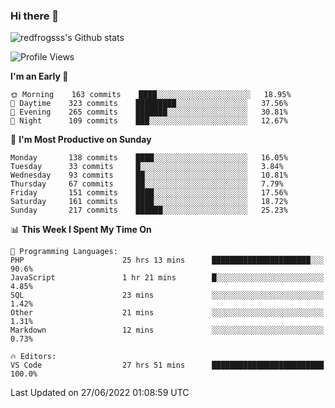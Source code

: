 ### Hi there 👋

<img src="https://github-readme-stats.vercel.app/api?username=redfrogsss&show_icons=true" alt="redfrogsss's Github stats"></img>

<!--START_SECTION:waka-->
![Profile Views](http://img.shields.io/badge/Profile%20Views-0-blue)

**I'm an Early 🐤** 

```text
🌞 Morning    163 commits    ████░░░░░░░░░░░░░░░░░░░░░   18.95% 
🌆 Daytime    323 commits    █████████░░░░░░░░░░░░░░░░   37.56% 
🌃 Evening    265 commits    ███████░░░░░░░░░░░░░░░░░░   30.81% 
🌙 Night      109 commits    ███░░░░░░░░░░░░░░░░░░░░░░   12.67%

```
📅 **I'm Most Productive on Sunday** 

```text
Monday       138 commits    ████░░░░░░░░░░░░░░░░░░░░░   16.05% 
Tuesday      33 commits     █░░░░░░░░░░░░░░░░░░░░░░░░   3.84% 
Wednesday    93 commits     ██░░░░░░░░░░░░░░░░░░░░░░░   10.81% 
Thursday     67 commits     ██░░░░░░░░░░░░░░░░░░░░░░░   7.79% 
Friday       151 commits    ████░░░░░░░░░░░░░░░░░░░░░   17.56% 
Saturday     161 commits    ████░░░░░░░░░░░░░░░░░░░░░   18.72% 
Sunday       217 commits    ██████░░░░░░░░░░░░░░░░░░░   25.23%

```


📊 **This Week I Spent My Time On** 

```text
💬 Programming Languages: 
PHP                      25 hrs 13 mins      ██████████████████████░░░   90.6% 
JavaScript               1 hr 21 mins        █░░░░░░░░░░░░░░░░░░░░░░░░   4.85% 
SQL                      23 mins             ░░░░░░░░░░░░░░░░░░░░░░░░░   1.42% 
Other                    21 mins             ░░░░░░░░░░░░░░░░░░░░░░░░░   1.31% 
Markdown                 12 mins             ░░░░░░░░░░░░░░░░░░░░░░░░░   0.73%

🔥 Editors: 
VS Code                  27 hrs 51 mins      █████████████████████████   100.0%

```


 Last Updated on 27/06/2022 01:08:59 UTC
<!--END_SECTION:waka-->